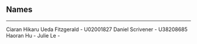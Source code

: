 ## Names
----------------------------------------------------
Ciaran Hikaru Ueda Fitzgerald - U02001827
Daniel Scrivener - U38208685
Haoran Hu - 
Julie Le - 

